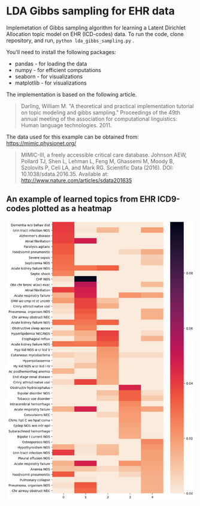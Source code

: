 # LDA Gibbs sampling for EHR data
Implemetation of Gibbs sampling algorithm for learning a Latent Dirichlet Allocation topic model on EHR (ICD-codes) data.
To run the code, clone repository, and run, `python lda_gibbs_sampling.py` .

You'll need to install the following packages:
- pandas - for loading the data
- numpy - for efficient computations
- seaborn - for visualizations
- matplotlib - for visualizations

The implementation is based on the following article.

> Darling, William M. "A theoretical and practical implementation tutorial on topic modeling and gibbs sampling." Proceedings of the 49th annual meeting of the association for computational linguistics: Human language technologies. 2011.

The data used for this example can be obtained from: https://mimic.physionet.org/

> MIMIC-III, a freely accessible critical care database. Johnson AEW, Pollard TJ, Shen L, Lehman L, Feng M, Ghassemi M, Moody B, Szolovits P, Celi LA, and Mark RG. Scientific Data (2016). DOI: 10.1038/sdata.2016.35. Available at: http://www.nature.com/articles/sdata201635

## An example of learned topics from EHR ICD9-codes plotted as a heatmap
![Alt text](top_words_by_topic.png?raw=true "Top words by topic")
